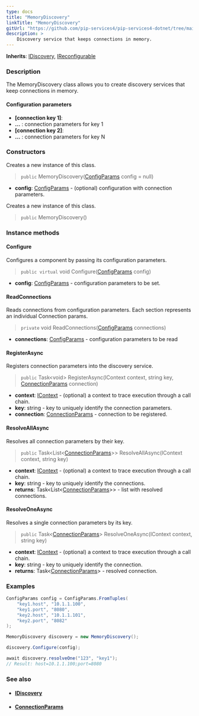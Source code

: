 ```yaml
---
type: docs
title: "MemoryDiscovery"
linkTitle: "MemoryDiscovery"
gitUrl: "https://github.com/pip-services4/pip-services4-dotnet/tree/main/pip-services4-config-dotnet"
description: >
    Discovery service that keeps connections in memory.
---
```


**Inherits**: [IDiscovery](../idiscovery), [IReconfigurable](../../../components/config/ireconfigurable)

### Description

The MemoryDiscovery class allows you to create discovery services that keep connections in memory.


#### Configuration parameters

- **[connection key 1]**:
- **...** : connection parameters for key 1
- **[connection key 2]**:
- **...** : connection parameters for key N


### Constructors
Creates a new instance of this class.

> `public` MemoryDiscovery([ConfigParams](../../../components/config/config_params) config = null)

- **config**: [ConfigParams](../../../components/config/config_params) - (optional) configuration with connection parameters.


Creates a new instance of this class.

> `public` MemoryDiscovery()


### Instance methods

#### Configure
Configures a component by passing its configuration parameters.

> `public virtual` void Configure([ConfigParams](../../../components/config/config_params) config)

- **config**: [ConfigParams](../../../components/config/config_params) - configuration parameters to be set.


#### ReadConnections

Reads connections from configuration parameters.
Each section represents an individual Connection params.

> `private` void ReadConnections([ConfigParams](../../../components/config/config_params) connections)

- **connections**: [ConfigParams](../../../components/config/config_params) - configuration parameters to be read


#### RegisterAsync
Registers connection parameters into the discovery service.

> `public` Task\<void\> RegisterAsync(IContext context, string key, [ConnectionParams](../connection_params) connection) 
- **context**: [IContext](../../../components/context/icontext) - (optional) a context to trace execution through a call chain.
- **key**: string - key to uniquely identify the connection parameters.
- **connection**: [ConnectionParams](../connection_params) - connection to be registered.


#### ResolveAllAsync
Resolves all connection parameters by their key.

> `public` Task<List\<[ConnectionParams](../connection_params)\>> ResolveAllAsync(IContext context, string key)

- **context**: [IContext](../../../components/context/icontext) - (optional) a context to trace execution through a call chain.
- **key**: string - key to uniquely identify the connections.
- **returns**: Task<List\<[ConnectionParams](../connection_params)\>> - list with resolved connections.


#### ResolveOneAsync
Resolves a single connection parameters by its key.

> `public` Task<[ConnectionParams](../connection_params)> ResolveOneAsync(IContext context, string key)

- **context**: [IContext](../../../components/context/icontext) - (optional) a context to trace execution through a call chain.
- **key**: string - key to uniquely identify the connection. 
- **returns**: Task<[ConnectionParams](../connection_params)> - resolved connection.

### Examples

```cs
ConfigParams config = ConfigParams.FromTuples(
    "key1.host", "10.1.1.100",
    "key1.port", "8080",
    "key2.host", "10.1.1.101",
    "key2.port", "8082"
);

MemoryDiscovery discovery = new MemoryDiscovery();

discovery.Configure(config);

await discovery.resolveOne("123", "key1");
// Result: host=10.1.1.100;port=8080
```

### See also
- #### [IDiscovery](../idiscovery)
- #### [ConnectionParams](../connection_params)


